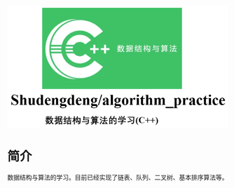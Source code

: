 ![image-20220626102833099](README.assets/image-20220626102833099.png)

# 简介

数据结构与算法的学习。目前已经实现了链表、队列、二叉树、基本排序算法等。

